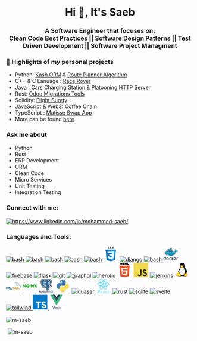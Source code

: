 <h1 align="center">Hi 👋, It's Saeb</h1>
<h3 align="center">A Software Engineer that focuses on:<br/>Clean Code Best Practices || Software Design Patterns || Test Driven Development || Software Project Managment</h3>

### 🔭 Highlights of my personal projects
- Python: [Kash ORM](https://github.com/M-Saeb/kash_orm) & [Route Planner Algorithm](https://github.com/M-Saeb/route-planner-algorithm)
- C++ & C Lanuage : [Race Rover](https://github.com/M-Saeb/race-rover)
- Java : [Cars Charging Station](https://github.com/M-Saeb/cars-charging-station) & [Platooning HTTP Server](https://github.com/M-Saeb/platooning-http-server)
- Rust: [Odoo Migrations Tools](https://github.com/M-Saeb/odoomigrations)
- Solidity: [Flight Surety](https://github.com/M-Saeb/flight-surety)
- JavaScript & Web3: [Coffee Chain](https://github.com/M-Saeb/coffee-chain)
- TypeScript : [Matisse Swap App](https://github.com/M-Saeb/matisse-swap-app)
- More can be found [here](https://github.com/M-Saeb?tab=repositories)

### Ask me about 
- Python
- Rust
- ERP Development
- ORM
- Clean Code
- Micro Services
- Unit Testing
- Integration Testing

<h3 align="left">Connect with me:</h3>
<p align="left">
<a href="https://www.linkedin.com/in/mohammed-saeb/" target="blank"><img align="center" src="https://raw.githubusercontent.com/rahuldkjain/github-profile-readme-generator/master/src/images/icons/Social/linked-in-alt.svg" alt="https://www.linkedin.com/in/mohammed-saeb/" height="30" width="40" /></a>

</p>

<h3 align="left">Languages and Tools:</h3>
<p align="left"> 
  <a href="https://www.java.com/en/" target="_blank"    
    rel="noreferrer">
      <img src="https://cdn.icon-icons.com/icons2/2415/PNG/512/java_original_wordmark_logo_icon_146459.png" alt="bash" width="40" height="40"/> 
  </a>
  <a href="https://isocpp.org" target="_blank"    
    rel="noreferrer">
      <img src="https://upload.wikimedia.org/wikipedia/commons/thumb/1/18/ISO_C%2B%2B_Logo.svg/1200px-ISO_C%2B%2B_Logo.svg.png" alt="bash" width="40" height="40"/> 
  </a>
  <a href="https://www.arduino.cc" target="_blank"    
    rel="noreferrer">
      <img src="https://upload.wikimedia.org/wikipedia/commons/thumb/8/87/Arduino_Logo.svg/1280px-Arduino_Logo.svg.png" alt="bash" width="40" height="40"/> 
  </a>
  <a href="https://platformio.org/" target="_blank"    
    rel="noreferrer">
      <img src="https://upload.wikimedia.org/wikipedia/commons/c/cd/PlatformIO_logo.svg" alt="bash" width="40" height="40"/> 
  </a>
  <a href="https://www.gnu.org/software/bash/" target="_blank"    
    rel="noreferrer">
      <img src="https://www.vectorlogo.zone/logos/gnu_bash/gnu_bash-icon.svg" alt="bash" width="40" height="40"/> 
  </a>
  <a href="https://www.w3schools.com/css/" target="_blank" rel="noreferrer">
    <img src="https://raw.githubusercontent.com/devicons/devicon/master/icons/css3/css3-original-wordmark.svg" alt="css3" width="40" height="40"/>
  </a>
  <a href="https://www.djangoproject.com/" target="_blank" rel="noreferrer"> 
    <img src="https://cdn.worldvectorlogo.com/logos/django.svg" alt="django" width="40" height="40"/>
  </a>
  <a href="https://docs.pytest.org/en/7.1.x/contents.html" target="_blank" rel="noreferrer">
    <img src="https://docs.pytest.org/en/7.1.x/_static/pytest_logo_curves.svg" alt="bash" width="40" height="40"/> 
  </a>
  <a href="https://www.docker.com/" target="_blank" rel="noreferrer">
    <img src="https://raw.githubusercontent.com/devicons/devicon/master/icons/docker/docker-original-wordmark.svg" alt="docker" width="40" height="40"/>
  </a>
  <a href="https://firebase.google.com/" target="_blank" rel="noreferrer"> 
    <img src="https://www.vectorlogo.zone/logos/firebase/firebase-icon.svg" alt="firebase" width="40" height="40"/>
  </a>
  <a href="https://flask.palletsprojects.com/" target="_blank" rel="noreferrer">
    <img src="https://www.vectorlogo.zone/logos/pocoo_flask/pocoo_flask-icon.svg" alt="flask" width="40" height="40"/>
  </a>
  <a href="https://git-scm.com/" target="_blank" rel="noreferrer">
    <img src="https://www.vectorlogo.zone/logos/git-scm/git-scm-icon.svg" alt="git" width="40" height="40"/>
  </a>
  <a href="https://graphql.org" target="_blank" rel="noreferrer">
    <img src="https://www.vectorlogo.zone/logos/graphql/graphql-icon.svg" alt="graphql" width="40" height="40"/>
  </a>
  <a href="https://heroku.com" target="_blank" rel="noreferrer">
    <img src="https://www.vectorlogo.zone/logos/heroku/heroku-icon.svg" alt="heroku" width="40" height="40"/>
  </a>
  <a href="https://www.w3.org/html/" target="_blank" rel="noreferrer">
    <img src="https://raw.githubusercontent.com/devicons/devicon/master/icons/html5/html5-original-wordmark.svg" alt="html5" width="40" height="40"/>
  </a>
  <a href="https://developer.mozilla.org/en-US/docs/Web/JavaScript" target="_blank" rel="noreferrer">
    <img src="https://raw.githubusercontent.com/devicons/devicon/master/icons/javascript/javascript-original.svg" alt="javascript" width="40" height="40"/>
  </a>
  <a href="https://www.jenkins.io" target="_blank" rel="noreferrer">
    <img src="https://www.vectorlogo.zone/logos/jenkins/jenkins-icon.svg" alt="jenkins" width="40" height="40"/>
  </a>
  <a href="https://www.linux.org/" target="_blank" rel="noreferrer">
    <img src="https://raw.githubusercontent.com/devicons/devicon/master/icons/linux/linux-original.svg" alt="linux" width="40" height="40"/>
  </a>
  <a href="https://www.mysql.com/" target="_blank" rel="noreferrer">
    <img src="https://raw.githubusercontent.com/devicons/devicon/master/icons/mysql/mysql-original-wordmark.svg" alt="mysql" width="40" height="40"/>
  </a>
  <a href="https://www.nginx.com" target="_blank" rel="noreferrer">
    <img src="https://raw.githubusercontent.com/devicons/devicon/master/icons/nginx/nginx-original.svg" alt="nginx" width="40" height="40"/>
  </a>
  <a href="https://www.postgresql.org" target="_blank" rel="noreferrer">
    <img src="https://raw.githubusercontent.com/devicons/devicon/master/icons/postgresql/postgresql-original-wordmark.svg" alt="postgresql" width="40" height="40"/>
  </a>
  <a href="https://www.python.org" target="_blank" rel="noreferrer">
    <img src="https://raw.githubusercontent.com/devicons/devicon/master/icons/python/python-original.svg" alt="python" width="40" height="40"/>
  </a>
  <a href="https://quasar.dev/" target="_blank" rel="noreferrer">
    <img src="https://cdn.quasar.dev/logo/svg/quasar-logo.svg" alt="quasar" width="40" height="40"/>
  </a>
  <a href="https://reactjs.org/" target="_blank" rel="noreferrer">
    <img src="https://raw.githubusercontent.com/devicons/devicon/master/icons/react/react-original-wordmark.svg" alt="react" width="40" height="40"/>
  </a>
  <a href="https://www.rust-lang.org" target="_blank" rel="noreferrer">
    <img src="https://www.rust-lang.org/static/images/rust-logo-blk.svg" alt="rust" width="40" height="40"/>
  </a>
  <a href="https://www.sqlite.org/" target="_blank" rel="noreferrer">
    <img src="https://www.vectorlogo.zone/logos/sqlite/sqlite-icon.svg" alt="sqlite" width="40" height="40"/>
  </a>
  <a href="https://svelte.dev" target="_blank" rel="noreferrer">
    <img src="https://upload.wikimedia.org/wikipedia/commons/1/1b/Svelte_Logo.svg" alt="svelte" width="40" height="40"/>
  </a>
  <a href="https://tailwindcss.com/" target="_blank" rel="noreferrer">
    <img src="https://www.vectorlogo.zone/logos/tailwindcss/tailwindcss-icon.svg" alt="tailwind" width="40" height="40"/> </a>
  <a href="https://www.typescriptlang.org/" target="_blank" rel="noreferrer">
    <img src="https://raw.githubusercontent.com/devicons/devicon/master/icons/typescript/typescript-original.svg" alt="typescript" width="40" height="40"/> </a>
  <a href="https://vuejs.org/" target="_blank" rel="noreferrer">
    <img src="https://raw.githubusercontent.com/devicons/devicon/master/icons/vuejs/vuejs-original-wordmark.svg" alt="vuejs" width="40" height="40"/>
  </a>
 </p>

<p><img align="center" src="https://github-readme-stats.vercel.app/api/top-langs?username=m-saeb&show_icons=true&theme=dark&locale=en&layout=compact" alt="m-saeb" /></p>

<p>&nbsp;<img align="center" src="https://github-readme-stats.vercel.app/api?username=m-saeb&show_icons=true&theme=dark&title_color=779fdf&text_color=abb9cf&locale=en" alt="m-saeb" /></p>
